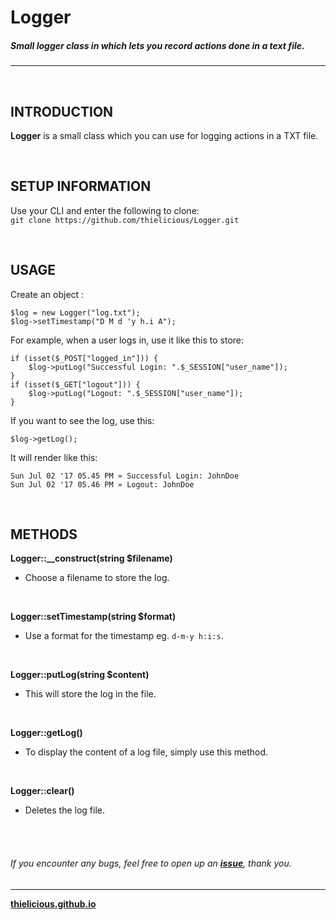 # Logger
##### Small logger class in which lets you record actions done in a text file.
---

<br>

## INTRODUCTION

**Logger** is a small class which you can use for logging actions in a TXT file.

<br>

## SETUP INFORMATION

Use your CLI and enter the following to clone:<br>
`git clone https://github.com/thielicious/Logger.git`

<br>

## USAGE

Create an object :
```
$log = new Logger("log.txt");
$log->setTimestamp("D M d 'y h.i A");
```

For example, when a user logs in, use it like this to store:<br>
```
if (isset($_POST["logged_in"])) {
    $log->putLog("Successful Login: ".$_SESSION["user_name"]);
}
if (isset($_GET["logout"])) {
    $log->putLog("Logout: ".$_SESSION["user_name"]);
}
```

If you want to see the log, use this:<br>
```
$log->getLog();
```


It will render like this:<br>
```
Sun Jul 02 '17 05.45 PM » Successful Login: JohnDoe
Sun Jul 02 '17 05.46 PM » Logout: JohnDoe
```

<br>

## METHODS

**Logger::__construct(string $filename)**
* Choose a filename to store the log.<br>
<br>

**Logger::setTimestamp(string $format)**
* Use a format for the timestamp eg. `d-m-y h:i:s`.<br>
<br>

**Logger::putLog(string $content)**
* This will store the log in the file.<br>
<br>

**Logger::getLog()**
* To display the content of a log file, simply use this method.<br>
<br>

**Logger::clear()**
* Deletes the log file.<br>

<br>
<br>

###### If you encounter any bugs, feel free to open up an **[issue](https://github.com/thielicious/Logger/issues)**, thank you.

---
**[thielicious.github.io](http://thielicious.github.io)**
